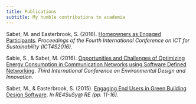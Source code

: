 ```yaml
---
title: Publications
subtitle: My humble contributions to academia
---
```


Sabet, M. and Easterbrook, S. (2016). [Homeowners as Engaged Participants](http://www.cs.toronto.edu/~sme/papers/2016/ICT4S%202016-Sabat.pdf).
_Proceedings of the Fourth International Conference on ICT for Sustainability (ICT4S2016)._

Sabie, S., & Sabet, M. (2016). [Opportunities and Challenges of Optimizing Energy
Consumption in Communication Networks using Software Defined Networking](/assets/Sabie_And_Sabet_2016_Zaytoonah_Conference.pdf). 
_Third International Conference on Environmental Design and Innovation._

Sabet, M., & Easterbrook, S. (2015). [Engaging End Users in Green Building Design Software](http://ceur-ws.org/Vol-1416/Session1Paper2.pdf). _In RE4SuSy@ RE (pp. 11-16)._
